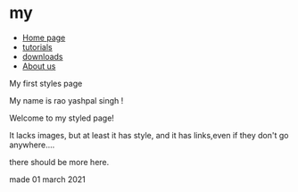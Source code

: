 # my
<!DOCTYPE html>
<html>
<head>
<title>cs style page</title>	
<link rel = "style sheet" href = "stle.css">
</head>
<body>
<!--site navigation menu-->
<ul class = "navbar">
<li> <a href = "index.html">Home page </a>
<li> <a href = "Tutorial.html">tutorials </a>
<li> <a href = "Downloads.html"> downloads </a>
<li> <a href = "aboutus.html"> About us </a>
</ul>
<!=--main content-->
<hl> My first styles page </hl>
<p> My name is rao yashpal singh !
<p> Welcome to my styled page!
<p> It lacks images, but at least it has style, and it has links,even if they don't go anywhere....</p>
<p> there should be more here. </p>
<addrees> made 01 march 2021 <br>
</address>
</body>
</html>
